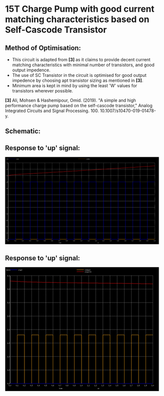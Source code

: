 <h1> 15T Charge Pump with good current matching characteristics based on Self-Cascode Transistor </h1>

<h2> Method of Optimisation: </h2>

* This circuit is adapted from <b> [3] </b> as it claims to provide decent current matching characteristics with minimal number of transistors, and good output impedence. <br>
* The use of SC Transistor in the circuit is optimised for good output impedence by choosing apt transistor sizing as mentioned in <b>[3]</b>. <br>
* Minimum area is kept in mind by using the least 'W' values for transistors wherever possible. <br>

<b> [3] </b> Ali, Mohsen & Hashemipour, Omid. (2019). "A simple and high performance charge pump based on the self-cascode transistor," Analog Integrated Circuits and Signal Processing. 100. 10.1007/s10470-019-01478-y. 

<h2> Schematic: </h2>


<h2> Response to 'up' signal: </h2>

![](chpmp_up_merged.jpg)

<h2> Response to 'up' signal: </h2>

![](chpmp_down_merged.jpg)
